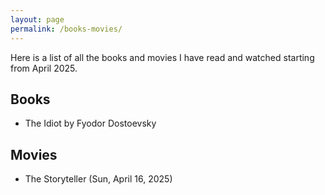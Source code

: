 ```yaml
---
layout: page
permalink: /books-movies/
---
```


Here is a list of all the books and movies I have read and watched starting from April 2025. 

Books 
----
- The Idiot by Fyodor Dostoevsky


Movies 
----
- The Storyteller (Sun, April 16, 2025)
